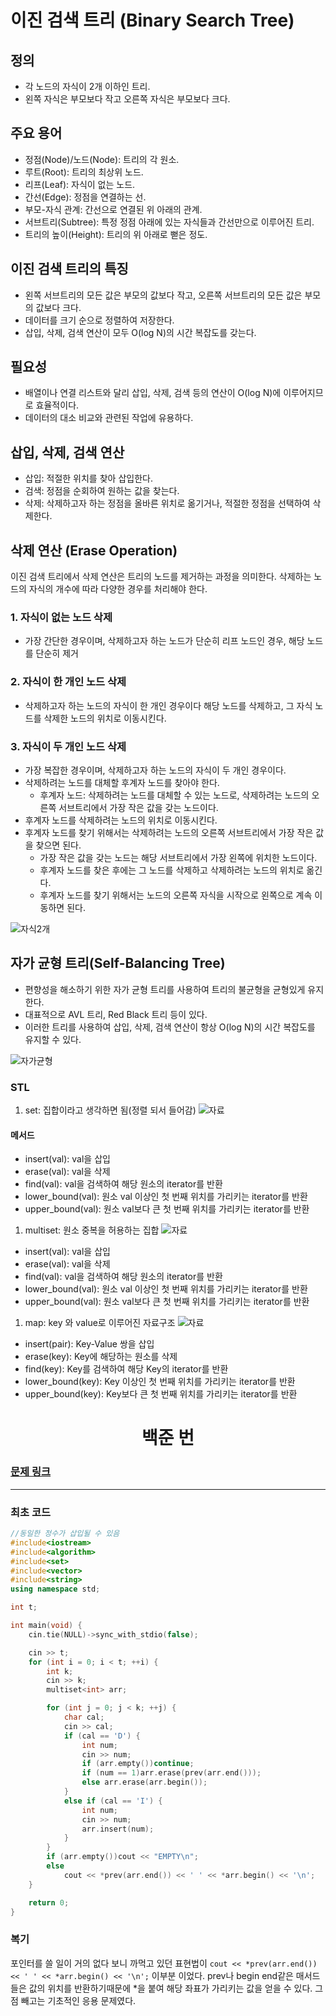 # 이진 검색 트리 (Binary Search Tree)

## 정의
- 각 노드의 자식이 2개 이하인 트리.
- 왼쪽 자식은 부모보다 작고 오른쪽 자식은 부모보다 크다.

## 주요 용어
- 정점(Node)/노드(Node): 트리의 각 원소.
- 루트(Root): 트리의 최상위 노드.
- 리프(Leaf): 자식이 없는 노드.
- 간선(Edge): 정점을 연결하는 선.
- 부모-자식 관계: 간선으로 연결된 위 아래의 관계.
- 서브트리(Subtree): 특정 정점 아래에 있는 자식들과 간선만으로 이루어진 트리.
- 트리의 높이(Height): 트리의 위 아래로 뻗은 정도.

## 이진 검색 트리의 특징
- 왼쪽 서브트리의 모든 값은 부모의 값보다 작고, 오른쪽 서브트리의 모든 값은 부모의 값보다 크다.
- 데이터를 크기 순으로 정렬하여 저장한다.
- 삽입, 삭제, 검색 연산이 모두 O(log N)의 시간 복잡도를 갖는다.

## 필요성
- 배열이나 연결 리스트와 달리 삽입, 삭제, 검색 등의 연산이 O(log N)에 이루어지므로 효율적이다.
- 데이터의 대소 비교와 관련된 작업에 유용하다.

## 삽입, 삭제, 검색 연산
- 삽입: 적절한 위치를 찾아 삽입한다.
- 검색: 정점을 순회하여 원하는 값을 찾는다.
- 삭제: 삭제하고자 하는 정점을 올바른 위치로 옮기거나, 적절한 정점을 선택하여 삭제한다.


## 삭제 연산 (Erase Operation)
이진 검색 트리에서 삭제 연산은 트리의 노드를 제거하는 과정을 의미한다. 삭제하는 노드의 자식의 개수에 따라 다양한 경우를 처리해야 한다.

### 1. 자식이 없는 노드 삭제
- 가장 간단한 경우이며, 삭제하고자 하는 노드가 단순히 리프 노드인 경우, 해당 노드를 단순히 제거

### 2. 자식이 한 개인 노드 삭제
- 삭제하고자 하는 노드의 자식이 한 개인 경우이다 해당 노드를 삭제하고, 그 자식 노드를 삭제한 노드의 위치로 이동시킨다.

### 3. 자식이 두 개인 노드 삭제
- 가장 복잡한 경우이며, 삭제하고자 하는 노드의 자식이 두 개인 경우이다.
- 삭제하려는 노드를 대체할 후계자 노드를 찾아야 한다.
  - 후계자 노드: 삭제하려는 노드를 대체할 수 있는 노드로, 삭제하려는 노드의 오른쪽 서브트리에서 가장 작은 값을 갖는 노드이다.
- 후계자 노드를 삭제하려는 노드의 위치로 이동시킨다.
- 후계자 노드를 찾기 위해서는 삭제하려는 노드의 오른쪽 서브트리에서 가장 작은 값을 찾으면 된다.
  - 가장 작은 값을 갖는 노드는 해당 서브트리에서 가장 왼쪽에 위치한 노드이다.
  - 후계자 노드를 찾은 후에는 그 노드를 삭제하고 삭제하려는 노드의 위치로 옮긴다.
  - 후계자 노드를 찾기 위해서는 노드의 오른쪽 자식을 시작으로 왼쪽으로 계속 이동하면 된다.

![자식2개](/img/자식2개.png)

## 자가 균형 트리(Self-Balancing Tree)
- 편향성을 해소하기 위한 자가 균형 트리를 사용하여 트리의 불균형을 균형있게 유지한다.
- 대표적으로 AVL 트리, Red Black 트리 등이 있다.
- 이러한 트리를 사용하여 삽입, 삭제, 검색 연산이 항상 O(log N)의 시간 복잡도를 유지할 수 있다.

![자가균형](/img/자가균형트리.png)

### STL
1. set: 집합이라고 생각하면 됨(정렬 되서 들어감)
![자료](/img/set.png)
#### 메서드
- insert(val): val을 삽입
- erase(val):  val을 삭제
- find(val):  val을 검색하여 해당 원소의 iterator를 반환
- lower_bound(val): 원소 val 이상인 첫 번째 위치를 가리키는 iterator를 반환
- upper_bound(val): 원소 val보다 큰 첫 번째 위치를 가리키는 iterator를 반환

1. multiset: 원소 중복을 허용하는 집합
![자료](/img/multiset.png)
- insert(val): val을 삽입
- erase(val):  val을 삭제
- find(val):  val을 검색하여 해당 원소의 iterator를 반환
- lower_bound(val): 원소 val 이상인 첫 번째 위치를 가리키는 iterator를 반환
- upper_bound(val): 원소 val보다 큰 첫 번째 위치를 가리키는 iterator를 반환

1. map: key 와 value로 이루어진 자료구조
![자료](/img/map.png)
- insert(pair): Key-Value 쌍을 삽입
- erase(key): Key에 해당하는 원소를 삭제
- find(key): Key를 검색하여 해당 Key의 iterator를 반환
- lower_bound(key): Key 이상인 첫 번째 위치를 가리키는 iterator를 반환
- upper_bound(key): Key보다 큰 첫 번째 위치를 가리키는 iterator를 반환


<h1 align = "center">백준 번 </h1>

### [문제 링크](https://www.acmicpc.net/problem/ "")
---

### 최초 코드

```cpp
//동일한 정수가 삽입될 수 있음
#include<iostream>
#include<algorithm>
#include<set>
#include<vector>
#include<string>
using namespace std;

int t;

int main(void) {
	cin.tie(NULL)->sync_with_stdio(false);

	cin >> t;
	for (int i = 0; i < t; ++i) {
		int k;
		cin >> k;
		multiset<int> arr;

		for (int j = 0; j < k; ++j) {
			char cal;
			cin >> cal;
			if (cal == 'D') {
				int num;
				cin >> num;
				if (arr.empty())continue;
				if (num == 1)arr.erase(prev(arr.end()));
				else arr.erase(arr.begin());
			}
			else if (cal == 'I') {
				int num;
				cin >> num;
				arr.insert(num);
			}
		}
		if (arr.empty())cout << "EMPTY\n";
		else
			cout << *prev(arr.end()) << ' ' << *arr.begin() << '\n';
	}

	return 0;
}
```

### 복기
포인터를 쓸 일이 거의 없다 보니 까먹고 있던 표현법이
`cout << *prev(arr.end()) << ' ' << *arr.begin() << '\n';` 이부분 이었다. prev나 begin end같은 매서드들은 값의 위치를 반환하기때문에 *을 붙여 해당 좌표가 가리키는 값을 얻을 수 있다. 그점 빼고는 기초적인 응용 문제였다.

